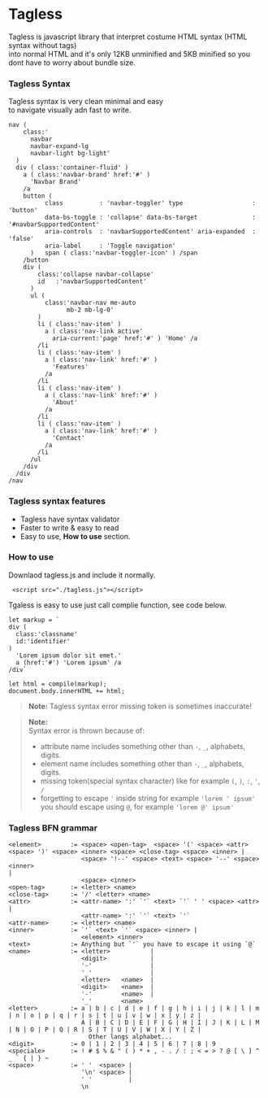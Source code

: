 # Tagless
Tagless is javascript library that interpret costume HTML syntax (HTML syntax without tags)<br> into normal HTML and it's 
only 12KB unminified and 5KB minified so you dont have to worry about bundle size.

### Tagless Syntax 
Tagless syntax is very clean minimal and easy <br> to navigate visually adn fast to write.
```
nav (
    class:'
      navbar 
      navbar-expand-lg 
      navbar-light bg-light'
  )
  div ( class:'container-fluid' )
    a ( class:'navbar-brand' href:'#' ) 
      'Navbar Brand' 
    /a
    button (
          class          : 'navbar-toggler' type                   : 'button' 
          data-bs-toggle : 'collapse' data-bs-target               : '#navbarSupportedContent' 
          aria-controls  : 'navbarSupportedContent' aria-expanded  : 'false'
          aria-label     : 'Toggle navigation'
      )   span ( class:'navbar-toggler-icon' ) /span
    /button
    div ( 
        class:'collapse navbar-collapse' 
        id   :'navbarSupportedContent' 
      ) 
      ul ( 
          class:'navbar-nav me-auto 
                mb-2 mb-lg-0' 
        ) 
        li ( class:'nav-item' )
          a ( class:'nav-link active' 
            aria-current:'page' href:'#' ) 'Home' /a
        /li
        li ( class:'nav-item' )
          a ( class:'nav-link' href:'#' ) 
            'Features' 
          /a
        /li
        li ( class:'nav-item' )
          a ( class:'nav-link' href:'#' ) 
            'About' 
          /a
        /li
        li ( class:'nav-item' )
          a ( class:'nav-link' href:'#' ) 
            'Contact' 
          /a
        /li
      /ul
    /div
  /div
/nav
```

### Tagless syntax features
- Tagless have syntax validator
- Faster to write & easy to read 
- Easy to use, **How to use** section. 

### How to use
Downlaod tagless.js and include it normally.
```
 <script src="./tagless.js"></script>
```
Tgaless is easy to use just call complie function, see code below.
```
let markup = `
div ( 
  class:'classname' 
  id:'identifier' 
) 
  'Lorem ipsum dolor sit emet.' 
  a (href:'#') 'Lorem ipsum' /a 
/div`

let html = compile(markup);
document.body.innerHTML += html;
```

> **Note:**
> Tagless syntax error missing token is sometimes inaccurate!

> **Note:**<br>
> Syntax error is thrown because of:<br>
> - attribute name includes something other than `-`, `_`, alphabets, digits.<br>
> - element name includes something other than `-`, `_`, alphabets, digits.<br>
> - missing token(special syntax character) like for example `(`, `)`, `:`, `'`, `/`<br>
> - forgetting to escape `'` inside string for example `'lorem ' ipsum'`<br>
> you should escape using `@`, for example `'lorem @' ipsum'`


### Tagless BFN grammar 
```
<element>        := <space> <open-tag>  <space> '(' <space> <attr> <space> ')' <space> <inner> <space> <close-tag> <space> <inner> | 
                    <space> '!--' <space> <text> <space> '--' <space> <inner>                                                                     | 
                    <space> <inner>
<open-tag>       := <letter> <name> 
<close-tag>      := '/' <letter> <name>
<attr>           := <attr-name> ':' `'` <text> `'` ' ' <space> <attr> | 
                    <attr-name> ':' `'` <text> `'`
<attr-name>      := <letter> <name>
<inner>          := `'` <text> `'` <space> <inner> |
                    <element> <inner> 
<text>           := Anything but `'` you have to escape it using `@`
<name>           := <letter>           | 
                    <digit>            | 
                    '-'                | 
                    '_'                | 
                    <letter>   <name>  | 
                    <digit>    <name>  | 
                    '-'        <name>  | 
                    '_'        <name>  
<letter>         := a | b | c | d | e | f | g | h | i | j | k | l | m | n | o | p | q | r | s | t | u | v | w | x | y | z |
                    A | B | C | D | E | F | G | H | I | J | K | L | M | N | O | P | Q | R | S | T | U | V | W | X | Y | Z |
                      Other langs alphabet...
<digit>          := 0 | 1 | 2 | 3 | 4 | 5 | 6 | 7 | 8 | 9
<speciale>       := ! # $ % & " ( ) * + , - . / : ; < = > ? @ [ \ ] ^ _ ` { | } ~
<space>          := ' '  <space> | 
                    '\n' <space> | 
                    ' '          | 
                    \n
```
 


  
  
  
  
  
  
  
  
  
  
